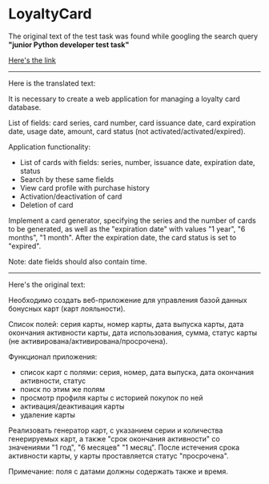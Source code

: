# LoyaltyCard

The original text of the test task was found while googling the search query **"junior Python developer test task"** 

[Here's the link](https://qna.habr.com/q/212981)

---

Here is the translated text:

It is necessary to create a web application for managing a loyalty card database.

List of fields: card series, card number, card issuance date, card expiration date, usage date, amount, card status (not activated/activated/expired).

Application functionality:

- List of cards with fields: series, number, issuance date, expiration date, status
- Search by these same fields
- View card profile with purchase history
- Activation/deactivation of card
- Deletion of card

Implement a card generator, specifying the series and the number of cards to be generated, as well as the "expiration date" with values "1 year", "6 months", "1 month". After the expiration date, the card status is set to "expired".

Note: date fields should also contain time.

---

Here's the original text:

Необходимо создать веб-приложение для управления базой данных бонусных карт (карт лояльности).

Список полей: серия карты, номер карты, дата выпуска карты, дата окончания активности карты, дата использования, сумма, статус карты (не активирована/активирована/просрочена).

Функционал приложения:

- список карт с полями: серия, номер, дата выпуска, дата окончания активности, статус
- поиск по этим же полям
- просмотр профиля карты с историей покупок по ней
- активация/деактивация карты
- удаление карты

Реализовать генератор карт, с указанием серии и количества генерируемых карт, а также "срок окончания активности" со значениями "1 год", "6 месяцев" "1 месяц". После истечения срока активности карты, у карты проставляется статус "просрочена".

Примечание: поля с датами должны содержать также и время.


